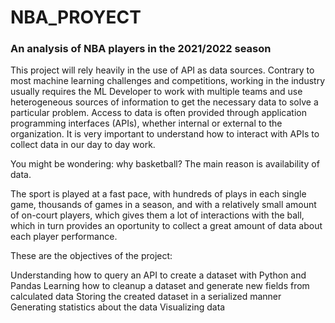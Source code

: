 # NBA_PROYECT

### An analysis of NBA players in the 2021/2022 season

This project will rely heavily in the use of API as data sources. Contrary to most machine learning challenges and competitions, working in the industry usually requires the ML Developer to work with multiple teams and use heterogeneous sources of information to get the necessary data to solve a particular problem. Access to data is often provided through application programming interfaces (APIs), whether internal or external to the organization. It is very important to understand how to interact with APIs to collect data in our day to day work.

You might be wondering: why basketball? The main reason is availability of data.

The sport is played at a fast pace, with hundreds of plays in each single game, thousands of games in a season, and with a relatively small amount of on-court players, which gives them a lot of interactions with the ball, which in turn provides an oportunity to collect a great amount of data about each player performance.

These are the objectives of the project:

Understanding how to query an API to create a dataset with Python and Pandas
Learning how to cleanup a dataset and generate new fields from calculated data
Storing the created dataset in a serialized manner
Generating statistics about the data
Visualizing data
